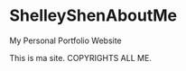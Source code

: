 ShelleyShenAboutMe
==================

My Personal Portfolio Website 

This is ma site. COPYRIGHTS ALL ME.